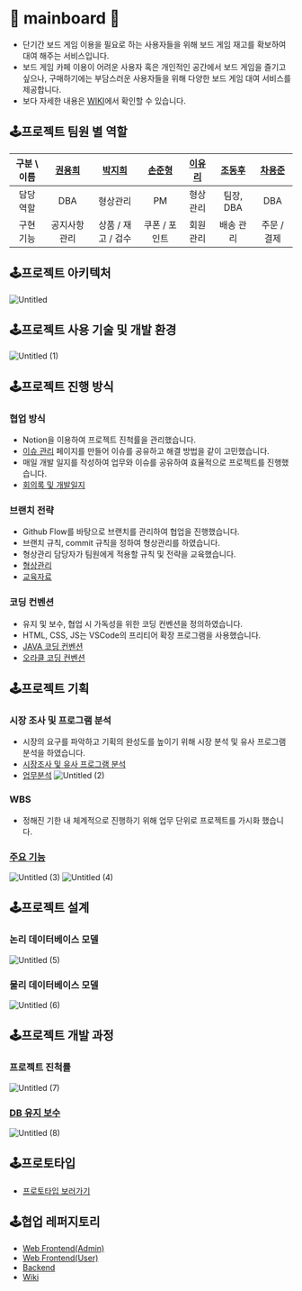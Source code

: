 # 🎲 mainboard 🎲

- 단기간 보드 게임 이용을 필요로 하는 사용자들을 위해 보드 게임 재고를 확보하여 대여 해주는 서비스입니다.
- 보드 게임 카페 이용이 어려운 사용자 혹은 개인적인 공간에서 보드 게임을  즐기고 싶으나, 구매하기에는 부담스러운 사용자들을 위해 다양한 보드 게임 대여 서비스를 제공합니다.
- 보다 자세한 내용은 [WIKI](https://github.com/gozingamrae/.github/wiki)에서 확인할 수 있습니다.

## 🕹️프로젝트 팀원 별 역할

| 구분 \ 이름 | [권용희](https://github.com/YongHeeKwon) | [박지희](https://github.com/jihi32123) | [손준형](https://github.com/SonJunHyung) | [이유리](https://github.com/lyr426) | [조동후](https://github.com/DonghwooCho) | [차용준](https://github.com/gomdoricha) |
|:-------------:|:-------------:|:-------------:|:-------------:|:-------------:|:-------------:|:-------------:|
| 담당 역할 | DBA | 형상관리 | PM  | 형상관리  | 팀장, DBA | DBA |
| 구현 기능 | 공지사항 관리 | 상품 / 재고 / 검수 | 쿠폰 / 포인트  | 회원 관리  | 배송 관리  | 주문 / 결제 |

## 🕹️프로젝트 아키텍처
![Untitled](https://user-images.githubusercontent.com/67030031/217006366-0877207f-00fd-4c85-a5d6-1dc9410b5d27.png)

## 🕹️프로젝트 사용 기술 및 개발 환경

![Untitled (1)](https://user-images.githubusercontent.com/67030031/217006450-078c9a80-46a9-4298-9afa-59fc51a2c15c.png)

## 🕹️프로젝트 진행 방식

### 협업 방식

- Notion을 이용하여 프로젝트 진척률을 관리했습니다.
- [이슈 관리](https://github.com/gozingamrae/.github/wiki/%F0%9F%98%B5-%EC%9D%B4%EC%8A%88%EA%B4%80%EB%A6%AC) 페이지를 만들어 이슈를 공유하고 해결 방법을 같이 고민했습니다.
- 매일 개발 일지를 작성하여 업무와 이슈를 공유하여 효율적으로 프로젝트를 진행했습니다.
- [회의록 및 개발일지](https://github.com/gozingamrae/.github/wiki/%F0%9F%93%85-%ED%9A%8C%EC%9D%98%EB%A1%9D-%EB%B0%8F-%EA%B0%9C%EB%B0%9C%EC%9D%BC%EC%A7%80)

### 브랜치 전략

- Github Flow를 바탕으로 브랜치를 관리하여 협업을 진행했습니다.
- 브랜치 규칙, commit 규칙을 정하여 형상관리를 하였습니다.
- 형상관리 담당자가 팀원에게 적용할 규칙 및 전략을 교육했습니다.
- [형상관리](https://github.com/gozingamrae/.github/wiki/%F0%9F%90%B1%ED%98%95%EC%83%81%EA%B4%80%EB%A6%AC)
- [교육자료](https://github.com/gozingamrae/.github/wiki/%F0%9F%98%B8-git-%EC%8B%9C%EC%9E%91%ED%95%98%EA%B8%B0)

### 코딩 컨벤션

- 유지 및 보수, 협업 시 가독성을 위한 코딩 컨벤션을 정의하였습니다.
- HTML, CSS, JS는 VSCode의 프리티어 확장 프로그램을 사용했습니다.
- [JAVA 코딩 컨벤션](https://github.com/gozingamrae/.github/wiki/%E2%AD%90-JAVA-%EC%BD%94%EB%94%A9-%EC%BB%A8%EB%B2%A4%EC%85%98)
- [오라클 코딩 컨벤션](https://github.com/gozingamrae/.github/wiki/%E2%AD%95%EF%B8%8F%EC%98%A4%EB%9D%BC%ED%81%B4-%EC%BB%A8%EB%B2%A4%EC%85%98)

## 🕹️프로젝트 기획

### 시장 조사 및 프로그램 분석

- 시장의 요구를 파악하고 기획의 완성도를 높이기 위해 시장 분석 및 유사 프로그램 분석을 하였습니다.
- [시장조사 및 유사 프로그램 분석](https://github.com/gozingamrae/.github/wiki/%E2%9D%93-%EC%8B%9C%EC%9E%A5-%EC%A1%B0%EC%82%AC-%EB%B0%8F-%ED%94%84%EB%A1%9C%EA%B7%B8%EB%9E%A8-%EB%B6%84%EC%84%9D)
- [업무분석](https://github.com/gozingamrae/.github/wiki/%F0%9F%92%A1-%EC%97%85%EB%AC%B4-%EB%B6%84%EC%84%9D)
![Untitled (2)](https://user-images.githubusercontent.com/67030031/217006729-214b4b6d-0a1e-4b5f-9012-906c043775df.png)


### WBS

- 정해진 기한 내 체계적으로 진행하기 위해 업무 단위로 프로젝트를 가시화 했습니다.

### [주요 기능](https://github.com/gozingamrae/.github/wiki/%F0%9F%92%BB-%EC%A3%BC%EC%9A%94%EA%B8%B0%EB%8A%A5)

![Untitled (3)](https://user-images.githubusercontent.com/67030031/217006916-dba32ff3-782e-4504-846c-4f59a69f82b4.png)
![Untitled (4)](https://user-images.githubusercontent.com/67030031/217006974-dc983d3b-3d1a-459a-a733-0e255fee0422.png)

## 🕹️프로젝트 설계

### 논리 데이터베이스 모델

![Untitled (5)](https://user-images.githubusercontent.com/67030031/217007024-5bed2b21-8c7f-4445-bcce-4090a27ba866.png)

### 물리 데이터베이스 모델

![Untitled (6)](https://user-images.githubusercontent.com/67030031/217007072-cb6a05cb-7f0d-4d69-954c-264231378bca.png)

## 🕹️프로젝트 개발 과정

### 프로젝트 진척률

![Untitled (7)](https://user-images.githubusercontent.com/67030031/217007186-b4b16639-d4cf-48e4-a6f2-2872014ad205.png)

### [DB 유지 보수](https://github.com/gozingamrae/.github/wiki/%E2%9B%91-%EB%8D%B0%EC%9D%B4%ED%84%B0%EB%B2%A0%EC%9D%B4%EC%8A%A4-%EC%9C%A0%EC%A7%80%EB%B3%B4%EC%88%98)

![Untitled (8)](https://user-images.githubusercontent.com/67030031/217007257-7302f9ca-bd8e-4513-832b-1ec9520a3a57.png)

## 🕹️프로토타입

- [프로토타입 보러가기](https://www.figma.com/proto/MEaa3grkgKMzn7r1SnriOL/BoardGame?node-id=960%3A240&scaling=min-zoom&page-id=946%3A2243&starting-point-node-id=960%3A240&show-proto-sidebar=1)

## 🕹️협업 레퍼지토리

- [Web Frontend(Admin)](https://github.com/gozingamrae/mainboard-frontend-management)
- [Web Frontend(User)](https://github.com/gozingamrae/mainboard-frontend-service)
- [Backend](https://github.com/gozingamrae/mainboard-backend)
- [Wiki](https://github.com/gozingamrae/.github/wiki)
